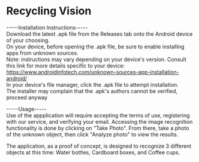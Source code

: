 # Recycling Vision
-----Installation Instructions-----  
Download the latest .apk file from the Releases tab onto the Android device of your choosing.  
On your device, before opening the .apk file, be sure to enable installing apps from unknown sources.  
Note: instructions may vary depending on your device's version. Consult this link for more details specific to your device: https://www.androidinfotech.com/unknown-sources-app-installation-android/  
In your device's file manager, click the .apk file to attempt installation.  
The installer may complain that the .apk's authors cannot be verified, proceed anyway  
  
  
-----Usage-----  
Use of the appplication will require accepting the terms of use, registering with our service, and verifying your email. Accessing the image recognition functionality is done by clicking on "Take Photo". From there, take a photo of the unknown object, then click "Analyze photo" to view the results.  
  
The application, as a proof of concept, is designed to recognize 3 different objects at this time: Water bottles, Cardboard boxes, and Coffee cups.  

